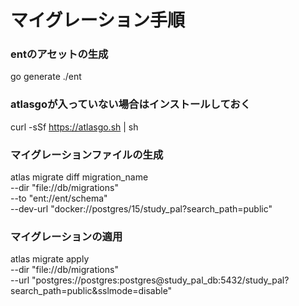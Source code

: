 # マイグレーション手順

### entのアセットの生成
go generate ./ent

### atlasgoが入っていない場合はインストールしておく
curl -sSf https://atlasgo.sh | sh

### マイグレーションファイルの生成
atlas migrate diff migration_name \
    --dir "file://db/migrations" \
    --to "ent://ent/schema" \
    --dev-url "docker://postgres/15/study_pal?search_path=public"

### マイグレーションの適用
atlas migrate apply \
    --dir "file://db/migrations" \
    --url "postgres://postgres:postgres@study_pal_db:5432/study_pal?search_path=public&sslmode=disable"